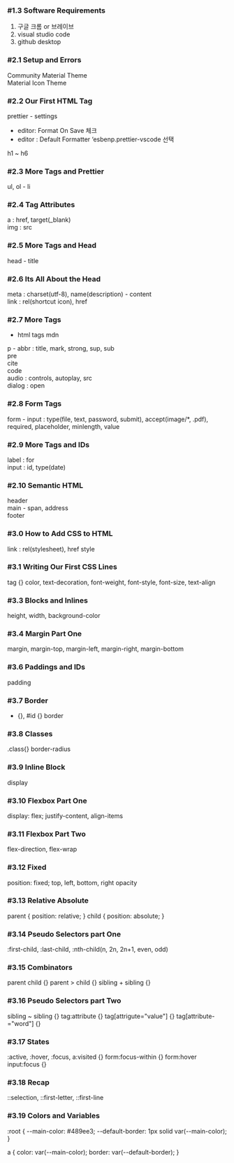 ### #1.3 Software Requirements

1. 구글 크롬 or 브레이브
2. visual studio code
3. github desktop

### #2.1 Setup and Errors

Community Material Theme  
Material Icon Theme

### #2.2 Our First HTML Tag

prettier - settings

- editor: Format On Save 체크
- editor : Default Formatter ‘esbenp.prettier-vscode 선택

h1 ~ h6

### #2.3 More Tags and Prettier

ul, ol - li

### #2.4 Tag Attributes

a : href, target(\_blank)  
img : src

### #2.5 More Tags and Head

head - title

### #2.6 Its All About the Head

meta : charset(utf-8), name(description) - content  
link : rel(shortcut icon), href

### #2.7 More Tags

- html tags mdn

p - abbr : title, mark, strong, sup, sub  
pre  
cite  
code  
audio : controls, autoplay, src  
dialog : open

### #2.8 Form Tags

form - input : type(file, text, password, submit), accept(image/\*, .pdf), required, placeholder, minlength, value

### #2.9 More Tags and IDs

label : for  
input : id, type(date)

### #2.10 Semantic HTML

header  
main - span, address  
footer

### #3.0 How to Add CSS to HTML

link : rel(stylesheet), href
style

### #3.1 Writing Our First CSS Lines

tag {}
color, text-decoration, font-weight, font-style, font-size, text-align

### #3.3 Blocks and Inlines

height, width, background-color

### #3.4 Margin Part One

margin, margin-top, margin-left, margin-right, margin-bottom

### #3.6 Paddings and IDs

padding

### #3.7 Border

- {}, #id {}
  border

### #3.8 Classes

.class{}
border-radius

### #3.9 Inline Block

display

### #3.10 Flexbox Part One

display: flex;
justify-content, align-items

### #3.11 Flexbox Part Two

flex-direction, flex-wrap

### #3.12 Fixed

position: fixed;
top, left, bottom, right
opacity

### #3.13 Relative Absolute

parent {
position: relative;
}
child {
position: absolute;
}

### #3.14 Pseudo Selectors part One

:first-child, :last-child, :nth-child(n, 2n, 2n+1, even, odd)

### #3.15 Combinators

parent child {}
parent > child {}
sibling + sibling {}

### #3.16 Pseudo Selectors part Two

sibling ~ sibling {}
tag:attribute {}
tag[attrigute="value"] {}
tag[attribute-="word"] {}

### #3.17 States

:active, :hover, :focus,
a:visited {}
form:focus-within {}
form:hover input:focus {}

### #3.18 Recap

::selection, ::first-letter, ::first-line

### #3.19 Colors and Variables

:root {
--main-color: #489ee3;
--default-border: 1px solid var(--main-color);
}

a {
color: var(--main-color);
border: var(--default-border);
}
